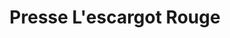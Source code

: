---
title: "Presse L'escargot Rouge"
url: /nice/presse-lescargot-rouge/
shop: marchand de journaux
---
